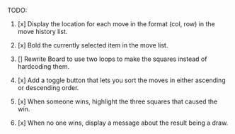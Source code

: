 TODO:
1. [x] Display the location for each move in the format (col, row) in the move history list.

2. [x] Bold the currently selected item in the move list.

3. [] Rewrite Board to use two loops to make the squares instead of hardcoding them.

4. [x] Add a toggle button that lets you sort the moves in either ascending or descending order.

5. [x] When someone wins, highlight the three squares that caused the win.

6. [x] When no one wins, display a message about the result being a draw.
